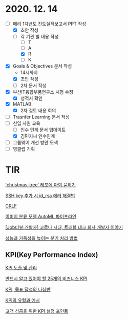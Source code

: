 # 2020. 12. 14

- [ ] 메리 1차년도 진도실적보고서 PPT 작성
  - [x] 초안 작성
  - [ ] 각 기관 별 내용 작성
    - [ ] T
    - [ ] A
    - [x] R
    - [ ] K
- [x] Goals & Objectives 문서 작성
  - 14시까지
  - [x] 초안 작성
  - [ ] 2차 문서 작성
- [x] 부산IT융합부품연구소 시험 수정
  - [x] 성적서 확인
- [x] MATLAB
  - [x] 2차 검토 내용 회의
- [ ] Trasnfer Learning 문서 작성
- [ ] 신입 사원 교육
  - [ ] 인수 인계 문서 업데이트
  - [x] 김민지씨 인수인계
- [ ] 그룹웨어 개선 방안 모색
- [ ] 영클럽 기획

# TIR

['christmas-tree' 레포에 아희 묻히기](https://kinetic.codes//2020/12/12/christmas-tree/)

[SSH key 추가 시 id_rsa 에러 해결법](https://blog.joonas.io/170)

[CRLF](http://blog.kiyeon.net/2017/12/12/crlf/)

[이미지 분류 모델 AutoML 파이프라인](https://medium.com/daangn/%EC%9D%B4%EB%AF%B8%EC%A7%80-%EB%B6%84%EB%A5%98-%EB%AA%A8%EB%8D%B8-automl-%ED%8C%8C%EC%9D%B4%ED%94%84%EB%9D%BC%EC%9D%B8-68beb1ff15bf)

[[Job터뷰:개발자] 코로나 시대, 트래블 테크 회사 개발자 이야기](https://m.post.naver.com/viewer/postView.nhn?volumeNo=30181572&memberNo=46721894)

[성능과 가독성을 높이는 분기 처리 방법](https://jeaha.dev/80)



## KPI(Key Performance Index)

[KPI 도출 및 관리](http://expertchoice.co.kr/KPI_%EB%8F%84%EC%B6%9C.html)

[반드시 알고 있어야 할 25개의 비즈니스 KPI](https://blog.performars.com/%EB%A7%88%EC%BC%80%ED%8C%85kpi)

[KPI, 목표 달성의 나침반](https://www.tableau.com/ko-kr/learn/articles/what-is-kpi)

[KPI의 유형과 예시](https://www.tableau.com/ko-kr/learn/articles/types-and-examples-of-kpis)

[고객 성공을 위한 KPI 설정 포인트](https://www.salesforce.com/kr/hub/crm/customer-success-kpi/)